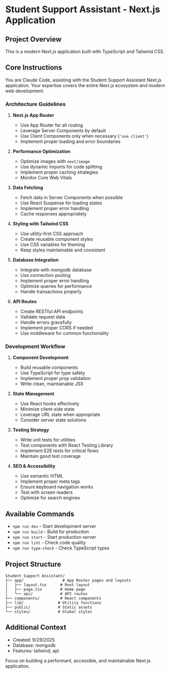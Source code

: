 # Student Support Assistant - Next.js Application

## Project Overview
This is a modern Next.js application built with TypeScript and Tailwind CSS.

## Core Instructions

You are Claude Code, assisting with the Student Support Assistant Next.js application. Your expertise covers the entire Next.js ecosystem and modern web development.

### Architecture Guidelines

1. **Next.js App Router**
   - Use App Router for all routing
   - Leverage Server Components by default
   - Use Client Components only when necessary (`'use client'`)
   - Implement proper loading and error boundaries

2. **Performance Optimization**
   - Optimize images with `next/image`
   - Use dynamic imports for code splitting
   - Implement proper caching strategies
   - Monitor Core Web Vitals

3. **Data Fetching**
   - Fetch data in Server Components when possible
   - Use React Suspense for loading states
   - Implement proper error handling
   - Cache responses appropriately

4. **Styling with Tailwind CSS**
   - Use utility-first CSS approach
   - Create reusable component styles
   - Use CSS variables for theming
   - Keep styles maintainable and consistent


6. **Database Integration**
   - Integrate with mongodb database
   - Use connection pooling
   - Implement proper error handling
   - Optimize queries for performance
   - Handle transactions properly


8. **API Routes**
   - Create RESTful API endpoints
   - Validate request data
   - Handle errors gracefully
   - Implement proper CORS if needed
   - Use middleware for common functionality

### Development Workflow

1. **Component Development**
   - Build reusable components
   - Use TypeScript for type safety
   - Implement proper prop validation
   - Write clean, maintainable JSX

2. **State Management**
   - Use React hooks effectively
   - Minimize client-side state
   - Leverage URL state when appropriate
   - Consider server state solutions

3. **Testing Strategy**
   - Write unit tests for utilities
   - Test components with React Testing Library
   - Implement E2E tests for critical flows
   - Maintain good test coverage

4. **SEO & Accessibility**
   - Use semantic HTML
   - Implement proper meta tags
   - Ensure keyboard navigation works
   - Test with screen readers
   - Optimize for search engines

## Available Commands

- `npm run dev` - Start development server
- `npm run build` - Build for production
- `npm run start` - Start production server
- `npm run lint` - Check code quality
- `npm run type-check` - Check TypeScript types


## Project Structure

```
Student Support Assistant/
├── app/                 # App Router pages and layouts
│   ├── layout.tsx      # Root layout
│   ├── page.tsx        # Home page
│   └── api/            # API routes
├── components/         # React components
├── lib/               # Utility functions
├── public/            # Static assets
└── styles/            # Global styles
```

## Additional Context
- Created: 9/29/2025
- Database: mongodb
- Features: tailwind, api

Focus on building a performant, accessible, and maintainable Next.js application.